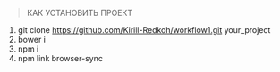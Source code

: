 > КАК УСТАНОВИТЬ ПРОЕКТ

1. git clone https://github.com/Kirill-Redkoh/workflow1.git your_project
2. bower i
3. npm i
4. npm link browser-sync